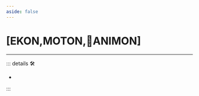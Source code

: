 ```yaml
---
aside: false
---
```

# <py>[<ekos>EKON</ekos>,<motor>MOTON</motor>,💜<anima>ANIMON</anima>]</py>

---

<!-- =================================================== -->
<!-- =================================================== -->
<!-- =================================================== -->
<!-- =================================================== -->
<!-- =================================================== -->
::: details 🛠

-

:::
